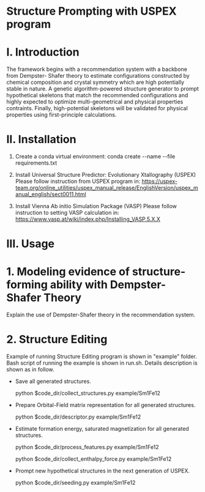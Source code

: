 # Structure Prompting with USPEX program


# I. Introduction
The framework begins with a recommendation system with a backbone from Dempster- Shafer theory to estimate configurations constructed by chemical composition and crystal symmetry which are high potentially stable in nature. A genetic algorithm-powered structure generator to prompt hypothetical skeletons that match the recommended configurations and highly expected to optimize multi-geometrical and physical properties contraints. Finally, high-potential skeletons will be validated for physical properties using first-principle calculations.



# II. Installation
1. Create a conda virtual environment:
conda create --name <env> --file requirements.txt


2. Install Universal Structure Predictor: Evolutionary Xtallography (USPEX)
Please follow instruction from USPEX program in:
https://uspex-team.org/online_utilities/uspex_manual_release/EnglishVersion/uspex_manual_english/sect0011.html


3. Install Vienna Ab initio Simulation Package (VASP)
Please follow instruction to setting VASP calculation in:
https://www.vasp.at/wiki/index.php/Installing_VASP.5.X.X


# III. Usage
# 1. Modeling evidence of structure-forming ability with Dempster-Shafer Theory  
Explain the use of Dempster-Shafer theory in the recommendation system.


# 2. Structure Editing 
Example of running Structure Editing program is shown in "example" folder.
Bash script of running the example is shown in run.sh. Details description is shown as in follow.

- Save all generated structures.

	python $code_dir/collect_structures.py example/Sm1Fe12

- Prepare Orbital-Field matrix representation for all generated structures.

	python $code_dir/descriptor.py example/Sm1Fe12

- Estimate formation energy, saturated magnetization for all generated structures.
	
	python $code_dir/process_features.py example/Sm1Fe12 
	
	python $code_dir/collect_enthalpy_force.py example/Sm1Fe12

- Prompt new hypothetical structures in the next generation of USPEX.

	python $code_dir/seeding.py example/Sm1Fe12


